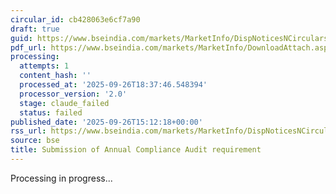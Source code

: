 ```yaml
---
circular_id: cb428063e6cf7a90
draft: true
guid: https://www.bseindia.com/markets/MarketInfo/DispNoticesNCirculars.aspx?Noticeid={58A42D2D-D1E8-4EDA-8B22-3F360059CC65}&noticeno=20250926-72&dt=09/26/2025&icount=72&totcount=76&flag=0
pdf_url: https://www.bseindia.com/markets/MarketInfo/DownloadAttach.aspx?id=20250926-72&attachedId=74f0e2e0-aa26-4447-a990-60d07165640d
processing:
  attempts: 1
  content_hash: ''
  processed_at: '2025-09-26T18:37:46.548394'
  processor_version: '2.0'
  stage: claude_failed
  status: failed
published_date: '2025-09-26T15:12:18+00:00'
rss_url: https://www.bseindia.com/markets/MarketInfo/DispNoticesNCirculars.aspx?Noticeid={58A42D2D-D1E8-4EDA-8B22-3F360059CC65}&noticeno=20250926-72&dt=09/26/2025&icount=72&totcount=76&flag=0
source: bse
title: Submission of Annual Compliance Audit requirement
---
```


Processing in progress...